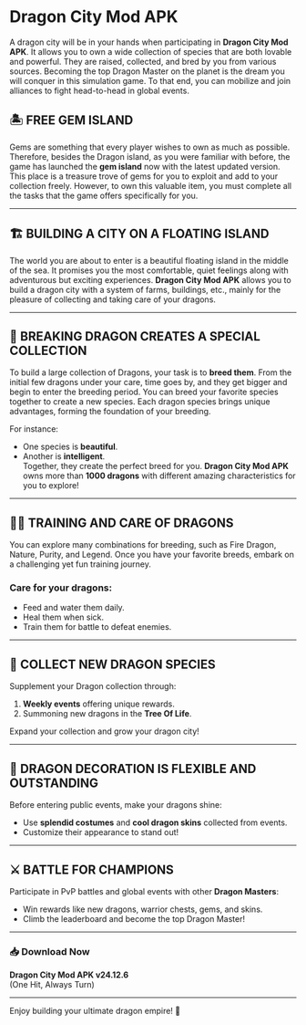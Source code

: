 # Dragon City Mod APK

A dragon city will be in your hands when participating in **Dragon City Mod APK**. It allows you to own a wide collection of species that are both lovable and powerful. They are raised, collected, and bred by you from various sources. Becoming the top Dragon Master on the planet is the dream you will conquer in this simulation game. To that end, you can mobilize and join alliances to fight head-to-head in global events.

## 🏝️ FREE GEM ISLAND
Gems are something that every player wishes to own as much as possible. Therefore, besides the Dragon island, as you were familiar with before, the game has launched the **gem island** now with the latest updated version. This place is a treasure trove of gems for you to exploit and add to your collection freely. However, to own this valuable item, you must complete all the tasks that the game offers specifically for you.

---

## 🏗️ BUILDING A CITY ON A FLOATING ISLAND
The world you are about to enter is a beautiful floating island in the middle of the sea. It promises you the most comfortable, quiet feelings along with adventurous but exciting experiences. **Dragon City Mod APK** allows you to build a dragon city with a system of farms, buildings, etc., mainly for the pleasure of collecting and taking care of your dragons.

---

## 🐉 BREAKING DRAGON CREATES A SPECIAL COLLECTION
To build a large collection of Dragons, your task is to **breed them**. From the initial few dragons under your care, time goes by, and they get bigger and begin to enter the breeding period. You can breed your favorite species together to create a new species. Each dragon species brings unique advantages, forming the foundation of your breeding.

For instance:
- One species is **beautiful**.
- Another is **intelligent**.  
Together, they create the perfect breed for you. **Dragon City Mod APK** owns more than **1000 dragons** with different amazing characteristics for you to explore!

---

## 🏋️‍♂️ TRAINING AND CARE OF DRAGONS
You can explore many combinations for breeding, such as Fire Dragon, Nature, Purity, and Legend. Once you have your favorite breeds, embark on a challenging yet fun training journey.

### Care for your dragons:
- Feed and water them daily.
- Heal them when sick.
- Train them for battle to defeat enemies.

---

## 🌟 COLLECT NEW DRAGON SPECIES
Supplement your Dragon collection through:
1. **Weekly events** offering unique rewards.
2. Summoning new dragons in the **Tree Of Life**.

Expand your collection and grow your dragon city!

---

## 🎨 DRAGON DECORATION IS FLEXIBLE AND OUTSTANDING
Before entering public events, make your dragons shine:
- Use **splendid costumes** and **cool dragon skins** collected from events.
- Customize their appearance to stand out!

---

## ⚔️ BATTLE FOR CHAMPIONS
Participate in PvP battles and global events with other **Dragon Masters**:
- Win rewards like new dragons, warrior chests, gems, and skins.
- Climb the leaderboard and become the top Dragon Master!

---

### 📥 Download Now
**Dragon City Mod APK v24.12.6**  
(One Hit, Always Turn)

---

Enjoy building your ultimate dragon empire! 🐲
